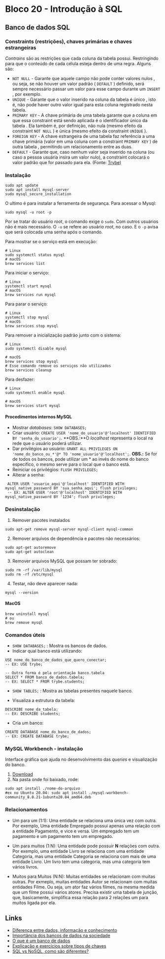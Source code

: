 # Bloco 20 - Introdução à SQL

## Banco de dados SQL

### Constraints (restrições), chaves primárias e chaves estrangeiras

*Contrains* são as restrições que cada coluna da tabela possui. Restringindo para que o conteúdo de cada célula esteja dentro de uma regra. Alguns são:

- `NOT NULL` - Garante que aquele campo não pode conter valores nulos , ou seja, se não houver um valor padrão ( `DEFAULT` ) definido, será sempre necessário passar um valor para esse campo durante um `INSERT` , por exemplo.
- `UNIQUE` - Garante que o valor inserido na coluna da tabela é único , isto é, não pode haver outro valor igual para esta coluna registrado nesta tabela.
- `PRIMARY KEY` - A chave primária de uma tabela garante que a coluna em que essa constraint está sendo aplicada é o identificador único da tabela . Ela também é, por definição, não nula (mesmo efeito da constraint `NOT NULL` ) e única (mesmo efeito da constraint `UNIQUE` ).
- `FOREIGN KEY` - A chave estrangeira de uma tabela faz referência a uma chave primária (valor em uma coluna com a constraint `PRIMARY KEY` ) de outra tabela , permitindo um relacionamento entre as duas.
- `DEFAULT` - Garante que, caso nenhum valor seja inserido na coluna (ou caso a pessoa usuária insira um valor nulo), a constraint colocará o valor padrão que for passado para ela.
(Fonte: [Trybe](betrybe.com))

### Instalação

```
sudo apt update
sudo apt install mysql-server
sudo mysql_secure_installation
```

O ultimo é para instalar a ferramenta de segurança. Para acessar o Mysql:

```
sudo mysql -u root -p
```

Por se tratar do usuário *root*, o comando exige o `sudo`. Com outros usuários não é mais necessário. O `-u` se refere ao usuário *root*, no caso. E o `-p` avisa que será colocada uma senha após o comando.

Para mostrar se o serviço está em execução:

```
# Linux
sudo systemctl status mysql
# macOS
brew services list
```

Para iniciar o serviço:

```
# Linux
systemctl start mysql
# macOS
brew services run mysql
```

Para parar o serviço:

```
# Linux
systemctl stop mysql
# macOS
brew services stop mysql
```

Para remover a inicialização padrão junto com o sistema:

```
# Linux
sudo systemctl disable mysql

# macOS
brew services stop mysql
# Esse comando remove os serviços não utilizados
brew services cleanup
```

Para desfazer:

```
# Linux
sudo systemctl enable mysql

# macOS
brew services start mysql
```

#### Procedimentos internos MySQL

- Mostrar *databases*: `SHOW DATABASES;`
- Criar usuário: `CREATE USER 'nome_do_usuario'@'localhost' IDENTIFIED BY 'senha_do_usuario';`. **OBS.:**O *localhost* representa o local na rede que o usuário poderá utilizar.
- Dar privilégios ao usuário: `GRANT ALL PRIVILEGES ON 'nome_do_banco_ou_*'@* TO 'nome_usuario'@'localhost';`. **OBS.:** Se for de todos os bancos, pode utilizar um * ao invés do nome do banco específico, o mesmo serve para o local que o banco está.
- Reiniciar os privilégios: `FLUSH PRIVILEGES;`
- Alterar a senha:

```
 ALTER USER 'usuario_aqui'@'localhost' IDENTIFIED WITH mysql_native_password BY 'sua_senha_aqui'; flush privileges;
 -- EX: ALTER USER 'root'@'localhost' IDENTIFIED WITH mysql_native_password BY '1234'; flush privileges;
```

### Desinstalação

1. Remover pacotes instalados

```
sudo apt-get remove mysql-server mysql-client mysql-common
```

2. Remover arquivos de dependência e pacotes não necessários:

```
sudo apt-get autoremove
sudo apt-get autoclean
```

3. Remover arquivos MySQL que possam ter sobrado:

```
sudo rm -rf /var/lib/mysql
sudo rm -rf /etc/mysql
```

4. Testar, não deve aparecer nada:

```
mysql --version
```

#### MacOS

```
brew uninstall mysql
# ou
brew remove mysql
```

### Comandos úteis

- `SHOW DATABASES;` : Mostra os bancos de dados.
- Indicar qual banco está utilizando:

```
USE nome_do_banco_de_dados_que_quero_conectar;
-- EX: USE trybe;

-- Outra forma é pela orientação banco.tabela
SELECT * FROM banco_de_dados.tabela;
-- EX: SELECT * FROM trybe.students;
```

- `SHOW TABLES;` : Mostra as tabelas presentes naquele banco.

- Visualiza a estrutura da tabela:

```
DESCRIBE nome_da_tabela;
-- EX: DESCRIBE students;
```

- Cria um banco:

```
CREATE DATABASE nome_do_banco_de_dados;
-- EX: CREATE DATABASE trybe;
```

### MySQL Workbench - instalação

Interface gráfica que ajuda no desenvolvimento das *queries* e visualização do banco.

1. [Download](https://downloads.mysql.com/archives/workbench)
2. Na pasta onde foi baixado, rode:

```
sudo apt install ./nome-do-arquivo
#ex no Ubuntu 20.04: sudo apt install ./mysql-workbench-community_8.0.21-1ubuntu20.04_amd64.deb
```

### Relacionamentos

- Um para um (1:1): Uma entidade se relaciona uma única vez com outra. Por exemplo, Uma entidade Empregado possui apenas uma relação com a entidade Pagamento, e vice e versa. Um empregado tem um pagamento e um pagamento tem um empregado.

- Um para muitos (1:N): Uma entidade pode possuir **N** relações com outra. Por exemplo, uma entidade Livro se relaciona com uma entidade Categoria, mas uma entidade Categoria se relaciona com mais de uma entidade Livro. Um livro tem uma categoria, mas uma categoria tem vários livros.

- Muitos para Muitos (N:N): Muitas entidades se relacionam com muitas outras. Por exmeplo, muitas entidades Autor se relacionam com muitas entidades Filme. Ou seja, um ator faz vários filmes, na mesma medida que um filme possui vários atores. Precisa existir uma tabela de junção, que, basicamente, simplifica essa relação para 2 relações um para muitos ligada por ela.

## Links

- [Diferença entre dados, informação e conhecimento](https://www.estrategiaconcursos.com.br/blog/dados-informacao-conhecimento-uma-apresentacao)
- [Importância dos bancos de dados na sociedade](https://tecnoblog.net/245120/banco-de-dados-importancia)
- [O que é um banco de dados](https://www.homehost.com.br/blog/tutoriais/mysql/o-que-e-um-banco-de-dados)
- [Explicação e exercícios sobre tipos de chaves](https://www.blogson.com.br/chave-primaria-estrangeira-e-composta-no-mysql)
- [SQL vs NoSQL, como são diferentes?](https://www.treinaweb.com.br/blog/sql-vs-nosql-qual-usar)

